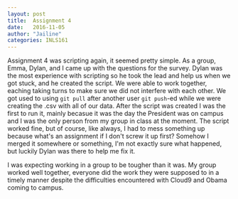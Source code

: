 ```yaml
---
layout: post
title:  Assignment 4
date:   2016-11-05 
author: "Jailine"
categories: INLS161
---
```


Assignment 4 was scripting again, it seemed pretty simple.  As a group, Emma, Dylan, and I came up with the questions for the survey. 
Dylan was the most experience with scripting so he took the lead and help us when we got stuck, and he created the script.  We were able to work together, eaching taking turns to make sure we did not interfere with each other. 
We got used to using `git pull` after another user `git push`-ed while we were creating the .csv with all of our data. After the script was created I was the first to run it, mainly becasue it was the day the President
was on campus and I was the only person from my group in class at the moment. The script worked fine, but of course, like always, I had to mess something up because what's an assignment if I don't screw it up first?
Somehow I merged it somewhere or something, I'm not exactly sure what happened, but luckily Dylan was there to help me fix it.

I was expecting working in a group to be tougher than it was.  My group worked well together, everyone did the work they were supposed to in a timely manner 
despite the difficulties encountered with Cloud9 and Obama coming to campus.  